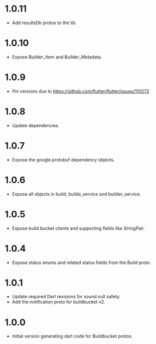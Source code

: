 # 1.0.11

- Add resultsDb protos to the lib.

# 1.0.10

- Expose Builder_Item and Builder_Metadata.

# 1.0.9

- Pin versions due to https://github.com/flutter/flutter/issues/110272

# 1.0.8

- Update dependencies.

# 1.0.7

- Expose the google.protobuf dependency objects.

# 1.0.6

- Expose all objects in build, builds_service and builder_service.

# 1.0.5

- Expose build bucket clients and supporting fields like StringPair.

# 1.0.4

- Expose status enums and related status fields from the Build proto.

# 1.0.1

- Update required Dart revisions for sound null safety.
- Add the notification proto for buildbucket v2.


# 1.0.0

- Initial version generating dart code for Buildbucket protos.
